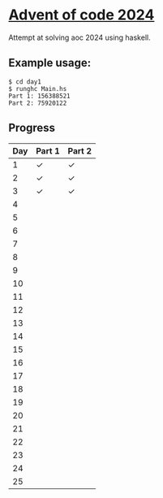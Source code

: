 # [Advent of code 2024](https://adventofcode.com/2024)
Attempt at solving aoc 2024 using haskell.

## Example usage:
```shell
$ cd day1
$ runghc Main.hs
Part 1: 156388521
Part 2: 75920122
```

## Progress
| Day | Part 1 | Part 2 |
| --- | ------ | ------ |
| 1   | ✓      | ✓      |
| 2   | ✓      | ✓      |
| 3   | ✓      | ✓      |
| 4   |        |        |
| 5   |        |        |
| 6   |        |        |
| 7   |        |        |
| 8   |        |        |
| 9   |        |        |
| 10  |        |        |
| 11  |        |        |
| 12  |        |        |
| 13  |        |        |
| 14  |        |        |
| 15  |        |        |
| 16  |        |        |
| 17  |        |        |
| 18  |        |        |
| 19  |        |        |
| 20  |        |        |
| 21  |        |        |
| 22  |        |        |
| 23  |        |        |
| 24  |        |        |
| 25  |        |        |
